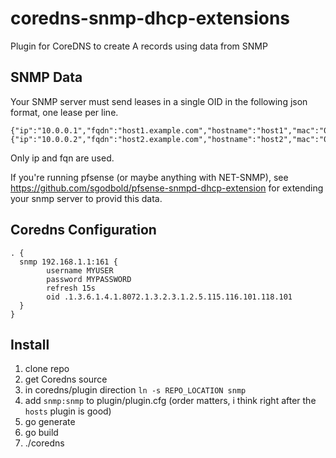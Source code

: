 # coredns-snmp-dhcp-extensions
Plugin for CoreDNS to create A records using data from SNMP 

## SNMP Data
Your SNMP server must send leases in a single OID in the following json format, one lease per line.

```
{"ip":"10.0.0.1","fqdn":"host1.example.com","hostname":"host1","mac":"0e:70:e1:98:XX:XX"}
{"ip":"10.0.0.2","fqdn":"host2.example.com","hostname":"host2","mac":"0e:70:e1:98:XX:XX"}
```

Only ip and fqn are used.

If you're running pfsense (or maybe anything with NET-SNMP), see https://github.com/sgodbold/pfsense-snmpd-dhcp-extension for extending your snmp server to provid this data.

## Coredns Configuration
```
. {
  snmp 192.168.1.1:161 {
        username MYUSER
        password MYPASSWORD
        refresh 15s
        oid .1.3.6.1.4.1.8072.1.3.2.3.1.2.5.115.116.101.118.101
  }
}
```

## Install
1. clone repo 
1. get Coredns source
1. in coredns/plugin direction `ln -s REPO_LOCATION snmp`
2. add `snmp:snmp` to plugin/plugin.cfg (order matters, i think right after the `hosts` plugin is good)
4. go generate
5. go build
6. ./coredns
